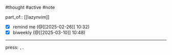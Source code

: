 #thought #active #note 

part_of:: [[lazynvim]]
- [x] remind me (@[[2025-02-26]] 10:32)
- [x] biweekly (@[[2025-03-10]] 10:48)
___
press: `,.` 